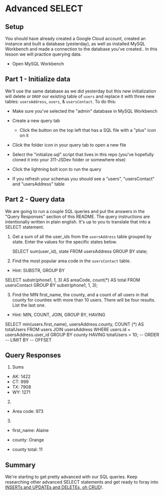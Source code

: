 # Advanced SELECT

## Setup

You should have already created a Google Cloud account, created an instance and built a database (yesterday), as well as installed MySQL Workbench and made a connection to the database you've created.. In this lesson we will practice querying data.

* Open MySQL Workbench

## Part 1 - Initialize data

We'll use the same database as we did yesterday but this new initialization will delete or `DROP` our existing table of `users` and replace it with three new tables: `usersAddress`, `users`, & `usersContact`. To do this:

* Make sure you've selected the "admin" database in MySQL Workbench

* Create a new query tab
  * Click the button on the top left that has a SQL file with a "plus" icon on it

* Click the folder icon in your query tab to open a new file

* Select the "initialize.sql" script that lives in this repo (you've hopefully cloned it into your 311-JSDev folder or somewhere else)

* Click the lightning bolt icon to run the query

* If you refresh your schemas you should see a "users", "usersContact" and "usersAddress" table

## Part 2 - Query data

We are going to run a couple SQL queries and put the answers in the "Query Responses" section of this README. The query instructions are intentionally written in plain english. It's up to you to translate that into a SELECT statement.

1. Get a sum of all the user_ids from the `usersAddress` table grouped by state. Enter the values for the specific states below.

   SELECT 
     sum(user_id),
     state 
   FROM 
     usersAddress
   GROUP BY state;

2. Find the most popular area code in the `usersContact` table. 
  * Hint: SUBSTR, GROUP BY

SELECT 
  substr(phone1, 1, 3)
AS 
  areaCode, 
count(*)
AS 
  total
FROM 
  usersContact
GROUP BY 
  substr(phone1, 1, 3);

3. Find the MIN first_name, the county, and a count of all users in that county for counties with more than 10 users. There will be four results. List the last one. 
  * Hint: MIN, COUNT, JOIN, GROUP BY, HAVING

SELECT
  min(users.first_name), usersAddress.county,
  COUNT (*) 
  AS totalUsers
FROM
  users
JOIN 
  usersAddress
WHERE
  users.id = usersAddress.user_id
GROUP BY
  county
HAVING
 totalUsers > 10;
-- ORDER
-- LIMIT BY
-- OFFSET


## Query Responses

1. Sums
  * AK:
      1422
  * CT:
      999
  * TX:
      7908
  * WY:
      1271

2.
  * Area code:
      973

3.
  * first_name:
      Alaine

  * county:
      Orange

  * county total:
      11


## Summary

We're starting to get pretty advanced with our SQL queries. Keep researching other advanced SELECT statements and get ready to foray into [INSERTs and UPDATEs and DELETEs, oh CRUD](https://www.youtube.com/watch?v=-HrfbV16-FQ)!.
